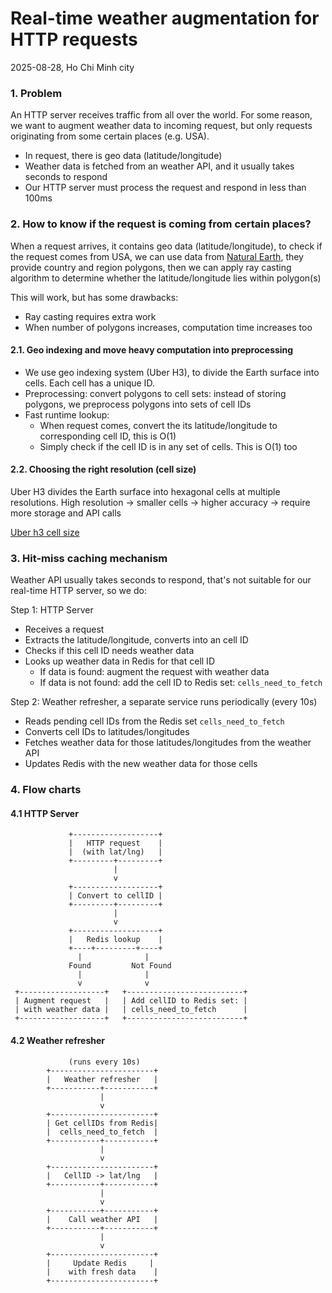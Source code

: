 # Real-time weather augmentation for HTTP requests
2025-08-28, Ho Chi Minh city

### 1. Problem

An HTTP server receives traffic from all over the world. For some reason, we want to augment weather data to incoming request, but only requests originating from some certain places (e.g. USA).
- In request, there is geo data (latitude/longitude)
- Weather data is fetched from an weather API, and it usually takes seconds to respond
- Our HTTP server must process the request and respond in less than 100ms

### 2. How to know if the request is coming from certain places?

When a request arrives, it contains geo data (latitude/longitude), to check if the request comes from USA, we can use data from [Natural Earth](https://www.naturalearthdata.com/), they provide country and region polygons, then we can apply ray casting algorithm to determine whether the latitude/longitude lies within polygon(s)

This will work, but has some drawbacks:
- Ray casting requires extra work
- When number of polygons increases, computation time increases too

#### 2.1. Geo indexing and move heavy computation into preprocessing
- We use geo indexing system (Uber H3), to divide the Earth surface into cells. Each cell has a unique ID. 
- Preprocessing: convert polygons to cell sets: instead of storing polygons, we preprocess polygons into sets of cell IDs
- Fast runtime lookup:
	- When request comes, convert the its latitude/longitude to corresponding cell ID, this is O(1)
	- Simply check if the cell ID is in any set of cells. This is O(1) too

#### 2.2. Choosing the right resolution (cell size)
Uber H3 divides the Earth surface into hexagonal cells at multiple resolutions.
High resolution -> smaller cells -> higher accuracy -> require more storage and API calls

[Uber h3 cell size](https://h3geo.org/docs/core-library/restable/)

### 3. Hit-miss caching mechanism

Weather API usually takes seconds to respond, that's not suitable for our real-time HTTP server, so we do:

Step 1: HTTP Server
- Receives a request
- Extracts the latitude/longitude, converts into an cell ID
- Checks if this cell ID needs weather data
- Looks up weather data in Redis for that cell ID
	- If data is found: augment the request with weather data
	- If data is not found: add the cell ID to Redis set: `cells_need_to_fetch`

Step 2: Weather refresher, a separate service runs periodically (every 10s)
- Reads pending cell IDs from the Redis set `cells_need_to_fetch`
- Converts cell IDs to latitudes/longitudes
- Fetches weather data for those latitudes/longitudes from the weather API
- Updates Redis with the new weather data for those cells

### 4. Flow charts

#### 4.1 HTTP Server

                 +-------------------+
                 |   HTTP request    |
                 |  (with lat/lng)   |
                 +---------+---------+
                           |
                           v
                 +-------------------+
                 | Convert to cellID |
                 +---------+---------+
                           |
                           v
                 +-------------------+
                 |   Redis lookup    |
                 +----+---------+----+
                   |              |
                 Found         Not Found
                   |              |
                   v              v
     +-------------------+   +--------------------------+
     | Augment request   |   | Add cellID to Redis set: |
     | with weather data |   | cells_need_to_fetch      |
     +-------------------+   +--------------------------+

#### 4.2 Weather refresher

                 (runs every 10s)
            +-----------------------+
            |   Weather refresher   |
            +-----------+-----------+
                        |
                        v
            +-----------------------+
            | Get cellIDs from Redis|
            |  cells_need_to_fetch  |
            +-----------+-----------+
                        |
                        v
            +-----------------------+
            |   CellID -> lat/lng   |
            +-----------+-----------+
                        |
                        v
            +-----------+-----------+
            |    Call weather API   |
            +-----------+-----------+
                        |
                        v
            +-----------------------+
            |     Update Redis     |
            |    with fresh data    |
            +-----------------------+
